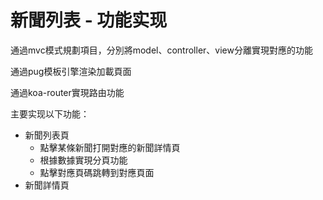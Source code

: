 # 新聞列表 - 功能实现

通過mvc模式規劃項目，分別將model、controller、view分離實現對應的功能

通過pug模板引擎渲染加載頁面

通過koa-router實現路由功能

主要实现以下功能：

- 新聞列表頁
  - 點擊某條新聞打開對應的新聞詳情頁
  - 根據數據實現分頁功能
  - 點擊對應頁碼跳轉到對應頁面
- 新聞詳情頁